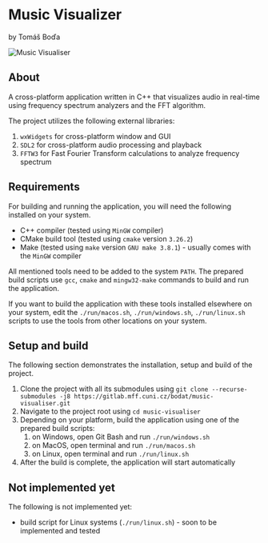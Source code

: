 # Music Visualizer
by Tomáš Boďa

![Music Visualiser](music-visualiser.gif)

## About
A cross-platform application written in C++ that visualizes audio in real-time using frequency spectrum analyzers and the FFT algorithm.

The project utilizes the following external libraries:
1. `wxWidgets` for cross-platform window and GUI
2. `SDL2` for cross-platform audio processing and playback
3. `FFTW3` for Fast Fourier Transform calculations to analyze frequency spectrum

## Requirements
For building and running the application, you will need the following installed on your system.

- C++ compiler (tested using `MinGW` compiler)
- CMake build tool (tested using `cmake` version `3.26.2`)
- Make (tested using `make` version `GNU make 3.8.1`) - usually comes with the `MinGW` compiler

All mentioned tools need to be added to the system `PATH`. The prepared build scripts use `gcc`, `cmake` and `mingw32-make` commands to build and run the application.

If you want to build the application with these tools installed elsewhere on your system, edit the `./run/macos.sh`, `./run/windows.sh`, `./run/linux.sh` scripts to use the tools from other locations on your system.

## Setup and build
The following section demonstrates the installation, setup and build of the project.

1. Clone the project with all its submodules using `git clone --recurse-submodules -j8 https://gitlab.mff.cuni.cz/bodat/music-visualiser.git`
2. Navigate to the project root using `cd music-visualiser`
3. Depending on your platform, build the application using one of the prepared build scripts:
   1. on Windows, open Git Bash and run `./run/windows.sh`
   2. on MacOS, open terminal and run `./run/macos.sh`
   3. on Linux, open terminal and run `./run/linux.sh`
4. After the build is complete, the application will start automatically

## Not implemented yet
The following is not implemented yet:

- build script for Linux systems (`./run/linux.sh`) - soon to be implemented and tested